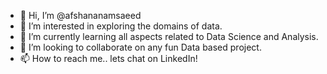 - 👋 Hi, I’m @afshananamsaeed
- 👀 I’m interested in exploring the domains of data.
- 🌱 I’m currently learning all aspects related to Data Science and Analysis.
- 💞️ I’m looking to collaborate on any fun Data based project.
- 📫 How to reach me.. lets chat on LinkedIn!
